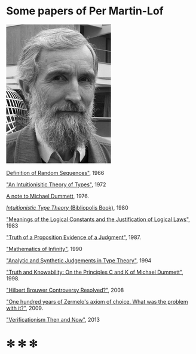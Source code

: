 Some papers of Per Martin-Lof
=============================


![*Per Martin-Löf*](11497.png "*Per Martin-Löf*")

[Definition of Random Sequences"](martin-lof/Definition-of-Random-Sequences-1966.pdf), 1966 

["An Intuitionisitic Theory of Types"](martin-lof/An-Intuitionisitic-Theory-of-Types-1972.pdf), 1972 

[A note to Michael Dummett](martin-lof/Note-to-Michael-Dummett-1976.pdf), 1976. 

[*Intuitionistic Type Theory* (Bibliopolis Book)](martin-lof/Bibliopolis-Book-1980.pdf), 1980 

["Meanings of the Logical Constants and the Justification of Logical Laws"](martin-lof/Meanings-of-the-Logical-Constants-1983.pdf), 1983 

["Truth of a Proposition Evidence of a Judgment"](martin-lof/Truth-of-a-Proposition-Evidence-of-a-Judgment-1987.pdf), 1987.

["Mathematics of Infinity"](martin-lof/Mathematics-of-Infinity.pdf), 1990 

["Analytic and Synthetic Judgements in Type Theory"](martin-lof/Martin-Lof-Analytic-and-Synthetic-Judgements-in-Type-Theory.pdf), 1994 

["Truth and Knowability: On the Principles C and K of Michael Dummett"](martin-lof/Truth-and-Knowability-On-the-Principles-C-and-K-of-Michael-Dummett-1998.pdf), 1998. 

["Hilbert Brouwer Controversy Resolved?"](martin-lof/Hilbert-Brouwer-Controversy-Resolved-2008.pdf), 2008 

["One hundred years of Zermelo's axiom of choice. What was the problem with it?"](martin-lof/One-hundred-years-of-Zermelo-s-axiom-of-choice-what-was-the-problem-with-it-2009.pdf), 2009.

["Verificationism Then and Now"](martin-lof/Martin-Lof-Verificationism-Then-and-Now-2013.pdf), 2013 

# ✻ ✻ ✻




